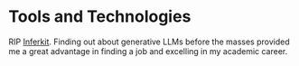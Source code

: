 # Tools and Technologies

RIP [Inferkit](https://inferkit.com/). Finding out about generative LLMs before the masses provided me a great advantage in finding a job and excelling in my academic career.
